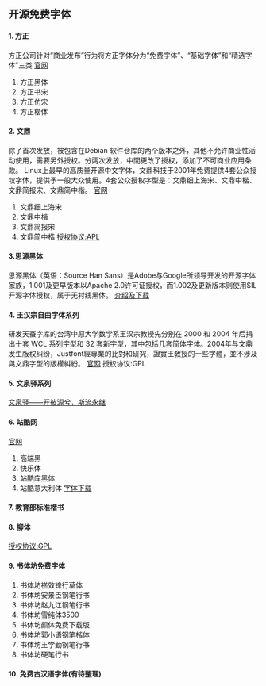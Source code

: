 ## 开源免费字体


#### 1. 方正
方正公司针对“商业发布”行为将方正字体分为“免费字体”、“基础字体”和“精选字体”三类
[官网](http://www.foundertype.com/)
1. 方正黑体
2. 方正书宋
3. 方正仿宋
4. 方正楷体

#### 2. 文鼎
除了首次发放，被包含在Debian 软件仓库的两个版本之外，其他不允许商业性活动使用，需要另外授权。分两次发放，中間更改了授权，添加了不可商业应用条款。
Linux上最早的高质量开源中文字体，文鼎科技于2001年免费提供4套公众授权字体，提供予一般大众使用。4套公众授权字型是：文鼎细上海宋、文鼎中楷、文鼎简报宋、文鼎简中楷。
[官网](http://www.arphic.com.cn/)

1. 文鼎细上海宋
2. 文鼎中楷
3. 文鼎简报宋
4. 文鼎简中楷
[授权协议:APL](http://wiki.ubuntu.org.cn/images/7/7c/ARPHICPL.txt)

#### 3.思源黑体
思源黑体（英语：Source Han Sans）是Adobe与Google所领导开发的开源字体家族，1.001及更早版本以Apache 2.0许可证授权，而1.002及更新版本则使用SIL开源字体授权，属于无衬线黑体。
[介绍及下载](https://github.com/adobe-fonts/source-han-sans/blob/master/README-CN.md)
#### 4. 王汉宗自由字体系列
研发天蚕字库的台湾中原大学数学系王汉宗教授先分别在 2000 和 2004 年后捐出十套 WCL 系列字型和 32 套新字型，其中包括几套简体字体。2004年与文鼎发生版权纠纷，Justfont經專業的比對和硏究，證實王敎授的一些字體，並不涉及與文鼎字型的版權糾紛。
[官网](http://cle.linux.org.tw/)
授权协议:GPL

#### 5. 文泉驿系列
[文泉驿——开彼源兮，斯流永继](http://www.wenq.org/)

#### 6. 站酷网
[官网](http://www.zcool.com.cn/)
1. 高端黑
2. 快乐体
3. 站酷库黑体
4. 站酷意大利体
[字体下载](http://www.zcool.com.cn/special/zcoolfonts/#secondPage)

#### 7.  教育部标准楷书

#### 8. 柳体
[授权协议:GPL](http://wiki.ubuntu.org.cn/images/7/70/GPL.txt)
#### 9. 书体坊免费字体

1. 书体坊禚效锋行草体
2. 书体坊安景臣钢笔行书
3. 书体坊赵九江钢笔行书
4. 书体坊雪纯体3500
5. 书体坊颜体免费下载版
6. 书体坊郭小语钢笔楷体
7. 书体坊王学勤钢笔行书
8. 书体坊硬笔行书

#### 10. 免费古汉语字体(有待整理)

